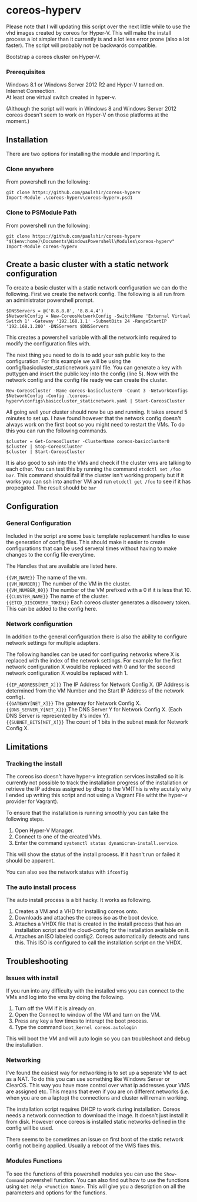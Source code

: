 coreos-hyperv
=============

Please note that I will updating this script over the next little while to use the vhd images created by coreos for Hyper-V. This will make the install process a lot simpler than it currently is and a lot less error prone (also a lot faster). The script will probably not be backwards compatible.

Bootstrap a coreos cluster on Hyper-V.

### Prerequisites ###
Windows 8.1 or Windows Server 2012 R2 and Hyper-V turned on.   
Internet Connection.  
At least one virtual switch created in hyper-v.  

(Although the script will work in Windows 8 and Windows Server 2012 coreos doesn't seem to work on Hyper-V on those platforms at the moment.)

## Installation ##
There are two options for installing the module and Importing it.

### Clone anywhere ###
From powershell run the following:

```
git clone https://github.com/paulshir/coreos-hyperv
Import-Module .\coreos-hyperv\coreos-hyperv.psd1
```

### Clone to PSModule Path ###
From powershell run the following:

```
git clone https://github.com/paulshir/coreos-hyperv "$($env:home)\Documents\WindowsPowershell\Modules\coreos-hyperv"
Import-Module coreos-hyperv
```

## Create a basic cluster with a static network configuration ##
To create a basic cluster with a static network configuration we can do the following. First we create the network config. The following is all run from an administrator powershell prompt.

```
$DNSServers = @('8.8.8.8', '8.8.4.4')
$NetworkConfig = New-CoreosNetworkConfig -SwitchName 'External Virtual Switch 1' -Gateway '192.168.1.1' -SubnetBits 24 -RangeStartIP '192.168.1.200' -DNSServers $DNSServers
```

This creates a powershell variable with all the network info required to modify the configuration files with.

The next thing you need to do is to add your ssh public key to the configuration. For this example we will be using the config/basiccluster_staticnetwork.yaml file. You can generate a key with puttygen and insert the public key into the config (line 5). Now with the network config and the config file ready we can create the cluster.

```
New-CoreosCluster -Name coreos-basiccluster0 -Count 3 -NetworkConfigs $NetworkConfig -Config .\coreos-hyperv\configs\basiccluster_staticnetwork.yaml | Start-CoreosCluster
```

All going well your cluster should now be up and running. It takes around 5 minutes to set up. I have found however that the network config doesn't always work on the first boot so you might need to restart the VMs. To do this you can run the following commands.

```
$cluster = Get-CoreosCluster -ClusterName coreos-basiccluster0
$cluster | Stop-CoreosCluster
$cluster | Start-CoreosCluster
```

It is also good to ssh into the VMs and check if the cluster vms are talking to each other. You can test this by running the command `etcdctl set /foo bar`. This command should fail if the cluster isn't working properly but if it works you can ssh into another VM and run `etcdctl get /foo` to see if it has propegated. The result should be `bar`

## Configuration ##
### General Configuration ###
Included in the script are some basic template replacement handles to ease the generation of config files. This should make it easier to create configurations that can be used serveral times without having to make changes to the config file everytime.

The Handles that are available are listed here.

`{{VM_NAME}}` The name of the vm.  
`{{VM_NUMBER}}` The number of the VM in the cluster.  
`{{VM_NUMBER_00}}` The number of the VM prefixed with a 0 if it is less that 10.  
`{{CLUSTER_NAME}}` The name of the cluster.  
`{{ETCD_DISCOVERY_TOKEN}}` Each coreos cluster generates a discovery token. This can be added to the config here.  

### Network configuration ###
In addition to the general configuration there is also the ability to configure network settings for multiple adapters.

The following handles can be used for configuring networks where X is replaced with the index of the network settings. For example for the first network configuration X would be replaced with 0 and for the second network configuration X would be replaced with 1.

`{{IP_ADDRESS[NET_X]}}` The IP Address for Network Config X. (IP Address is determined from the VM Number and the Start IP Address of the network config).  
`{{GATEWAY[NET_X]}}` The gateway for Network Config X.  
`{{DNS_SERVER_Y[NET_X]}}` The DNS Server Y for Network Config X. (Each DNS Server is represented by it's index Y).  
`{{SUBNET_BITS[NET_X]}}` The count of 1 bits in the subnet mask for Network Config X.  

## Limitations ##
### Tracking the install ###
The coreos iso doesn't have hyper-v integration services installed so it is currently not possible to track the installation progress of the installation or retrieve the IP address assigned by dhcp to the VM(This is why acutally why I ended up writing this script and not using a Vagrant File witht the hyper-v provider for Vagrant).

To ensure that the installation is running smoothly you can take the following steps.

1. Open Hyper-V Manager.
2. Connect to one of the created VMs.
3. Enter the command `systemctl status dynamicrun-install.service`.

This will show the status of the install process. If it hasn't run or failed it should be apparent.

You can also see the network status with `ifconfig`

### The auto install process ###
The auto install process is a bit hacky. It works as following.

1. Creates a VM and a VHD for installing coreos onto.
2. Downloads and attaches the coreos iso as the boot device.
3. Attaches a VHDX file that is created in the install process that has an installation script and the cloud-config for the installation available on it.
4. Attaches an ISO labeled config2. Coreos automatically detects and runs this. This ISO is configured to call the installation script on the VHDX.

## Troubleshooting ##
### Issues with install ###
If you run into any difficulty with the installed vms you can connect to the VMs and log into the vms by doing the following.

1. Turn off the VM if it is already on.
2. Open the Connect to window of the VM and turn on the VM.
3. Press any key a few times to interupt the boot process.
4. Type the command `boot_kernel coreos.autologin`

This will boot the VM and will auto login so you can troubleshoot and debug the installation.

### Networking ###
I've found the easiest way for networking is to set up a seperate VM to act as a NAT. To do this you can use something like Windows Server or ClearOS. This way you have more control over what ip addresses your VMS are assigned etc. This means that even if you are on different networks (i.e. when you are on a laptop) the connections and cluster will remain working.

The installation script requires DHCP to work during installation. Coreos needs a network connection to download the image. It doesn't just install it from disk. However once coreos is installed static networks defined in the config will be used.

There seems to be sometimes an issue on first boot of the static network config not being applied. Usually a reboot of the VMS fixes this.

### Modules Functions ###
To see the functions of this powershell modules you can use the `Show-Command` powershell function. You can also find out how to use the functions using `Get-Help <Function Name>`. This will give you a description on all the parameters and options for the functions.
